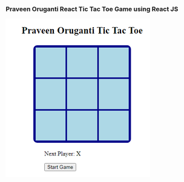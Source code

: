 ### Praveen Oruganti React Tic Tac Toe Game using React JS

![screenshot of the app](https://raw.githubusercontent.com/praveenoruganti/praveenoruganti-reactjs/master/0_Projects/praveenoruganti-tic-tac-toe-app/src/images/screenshot.PNG "Tic Tac Toe App")
